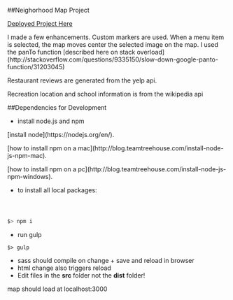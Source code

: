 ##Neighorhood Map Project

[Deployed Project Here](http://andrewtdunn.com/_fortgreenemap/)

<p>I made a few enhancements. Custom markers are used. When a menu item is selected, the map moves center the selected image on the map.
I used the panTo function [described here on stack overload](http://stackoverflow.com/questions/9335150/slow-down-google-panto-function/31203045)</p>

<p>Restaurant reviews are generated from the yelp api. </p>
<p>Recreation location and school information is from the wikipedia api</p>

##Dependencies for Development

- install node.js and npm

<p>[install node](https://nodejs.org/en/).</p>
<p>[how to install npm on a mac](http://blog.teamtreehouse.com/install-node-js-npm-mac).</p>
<p>[how to install npm on a pc](http://blog.teamtreehouse.com/install-node-js-npm-windows).</p>

- to install all local packages:
```bash



$> npm i


```
- run gulp
```
$> gulp
```
- sass should compile on change + save and reload in browser
- html change also triggers reload
- Edit files in the **src** folder not the **dist** folder!

map should load at localhost:3000


